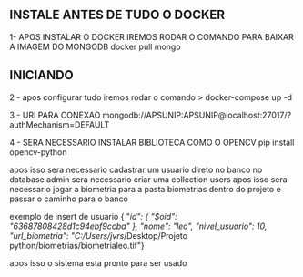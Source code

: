 ## INSTALE ANTES DE TUDO O DOCKER
1- APOS INSTALAR O DOCKER IREMOS RODAR O COMANDO PARA BAIXAR A IMAGEM DO MONGODB
   docker pull mongo

## INICIANDO
2 - apos configurar tudo iremos rodar o comando 
    > docker-compose up -d

3 - URI PARA CONEXAO mongodb://APSUNIP:APSUNIP@localhost:27017/?authMechanism=DEFAULT 
    
4 - SERA NECESSARIO INSTALAR BIBLIOTECA COMO O OPENCV 
    pip install opencv-python

 apos isso sera necessario cadastrar um usuario direto no banco 
 no database admin sera necessario criar uma collection users
 apos isso sera necessario jogar a biometria para a pasta biometrias dentro do projeto e passar o caminho para o banco

 exemplo de insert de usuario
 {  "_id": {    "$oid": "63687808428d1c94ebf9ccba"  },  "nome": "leo",  "nivel_usuario": 10,  "url_biometria": "C:/Users/jvrs_/Desktop/Projeto python/biometrias/biometrialeo.tif"}

 apos isso o sistema esta pronto para ser usado
